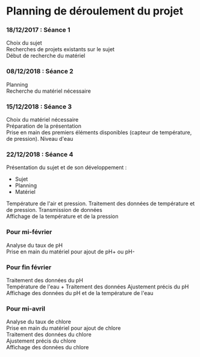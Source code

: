 # Planning de déroulement du projet

### 18/12/2017 : Séance 1 
Choix du sujet    
Recherches de projets existants sur le sujet    
Début de recherche du matériel

### 08/12/2018 : Séance 2
Planning    
Recherche du matériel nécessaire  

### 15/12/2018 : Séance 3
Choix du matériel nécessaire    
Préparation de la présentation  
Prise en main des premiers éléments disponibles (capteur de température, de pression).
Niveau d'eau

### 22/12/2018 : Séance 4
Présentation du sujet et de son développement :     
- Sujet
- Planning 
- Matériel   

Température de l'air et pression.
Traitement des données de température et de pression.
Transmission de données  
Affichage de la température et de la pression 


### Pour mi-février
Analyse du taux de pH   
Prise en main du matériel pour ajout de pH+ ou pH-


### Pour fin février 
Traitement des données du pH   
Température de l'eau + Traitement des données
Ajustement précis du pH     
Affichage des données du pH et de la température de l'eau


### Pour mi-avril
Analyse du taux de chlore  
Prise en main du matériel pour ajout de chlore   
Traitement des données du chlore  
Ajustement précis du chlore    
Affichage des données du chlore




